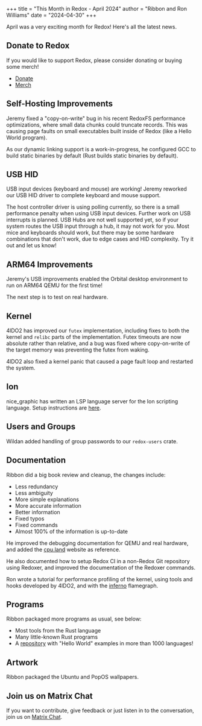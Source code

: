 +++
title = "This Month in Redox - April 2024"
author = "Ribbon and Ron Williams"
date = "2024-04-30"
+++

April was a very exciting month for Redox! Here's all the latest news.

## Donate to Redox

If you would like to support Redox, please consider donating or buying some merch!

- [Donate](https://www.redox-os.org/donate/)
- [Merch](https://redox-os.creator-spring.com/)

## Self-Hosting Improvements

Jeremy fixed a "copy-on-write" bug in his recent RedoxFS performance optimizations, where small data chunks could truncate records. This was causing page faults on small executables built inside of Redox (like a Hello World program).

As our dynamic linking support is a work-in-progress, he configured GCC to build static binaries by default (Rust builds static binaries by default).

## USB HID

USB input devices (keyboard and mouse) are working!
Jeremy reworked our USB HID driver to complete keyboard and mouse support.

The host controller driver is using polling currently, so there is a small performance penalty when using USB input devices.
Further work on USB interrupts is planned.
USB Hubs are not well supported yet, so if your system routes the USB input through a hub,
it may not work for you.
Most mice and keyboards should work, but there may be some hardware combinations that don't work,
due to edge cases and HID complexity.
Try it out and let us know!

## ARM64 Improvements

Jeremy's USB improvements enabled the Orbital desktop environment to run on ARM64 QEMU for the first time!

The next step is to test on real hardware.

## Kernel

4lDO2 has improved our `futex` implementation,
including fixes to both the kernel and `relibc` parts of the implementation.
Futex timeouts are now absolute rather than relative,
and a bug was fixed where copy-on-write of the target memory was preventing the futex from waking.

4lDO2 also fixed a kernel panic that caused a page fault loop and restarted the system.

## Ion

nice_graphic has written an LSP language server for the Ion scripting language.
Setup instructions are [here](https://gitlab.redox-os.org/redox-os/ion#lsp-ide-support).

## Users and Groups

Wildan added handling of group passwords to our `redox-users` crate.

## Documentation

Ribbon did a big book review and cleanup, the changes include:

- Less redundancy
- Less ambiguity
- More simple explanations
- More accurate information
- Better information
- Fixed typos
- Fixed commands
- Almost 100% of the information is up-to-date

He improved the debugging documentation for QEMU and real hardware, and added the [cpu.land](https://cpu.land/) website as reference.

He also documented how to setup Redox CI in a non-Redox Git repository using Redoxer,
and improved the documentation of the Redoxer commands.

Ron wrote a tutorial for performance profiling of the kernel,
using tools and hooks developed by 4lDO2, and with the [inferno](https://github.com/jonhoo/inferno) flamegraph.

## Programs

Ribbon packaged more programs as usual, see below:

- Most tools from the Rust language
- Many little-known Rust programs
- A [repository](https://github.com/leachim6/hello-world) with "Hello World" examples in more than 1000 languages!

## Artwork

Ribbon packaged the Ubuntu and PopOS wallpapers.

## Join us on Matrix Chat

If you want to contribute, give feedback or just listen in to the conversation,
join us on [Matrix Chat](https://matrix.to/#/#redox-join:matrix.org).
